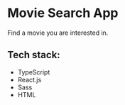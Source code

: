 # Movie Search App

Find a movie you are interested in.

## Tech stack:
  - TypeScript
  - React.js
  - Sass
  - HTML

